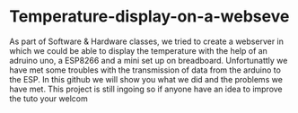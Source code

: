 # Temperature-display-on-a-webseve
As part of Software &amp; Hardware classes, we tried to create a webserver in which we could be able to display the temperature with the help of an adruino uno, a ESP8266 and a mini set up on breadboard. Unfortunattly we have met some troubles with the transmission of data from the arduino to the ESP. In this github we will show you what we did and the problems we have met. This project is still ingoing so if anyone have an idea to improve the tuto your welcom
